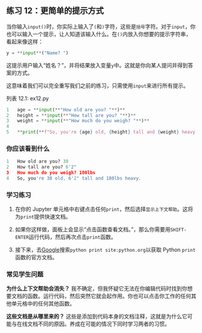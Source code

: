 ## 练习 12：更简单的提示方式

当你输入`input()`时，你实际上输入了`(`和`)`字符，这些是`括号`字符。对于`input`，你也可以输入一个提示，让人知道该输入什么。在`()`内放入你想要的提示字符串，看起来像这样：

```py
y = **input**("Name? ")
```

这提示用户输入“姓名？”，并将结果放入变量`y`中。这就是你向某人提问并得到答案的方式。

这意味着我们可以完全重写我们之前的练习，只需使用`input`来进行所有提示。

列表 12.1: ex12.py

```py
1   age = **input(**"How old are you? "**)**
2   height = **input(**"How tall are you? "**)**
3   weight = **input(**"How much do you weigh? "**)**
4
5   **print(**f"So, you're {age} old, {height} tall and {weight} heavy."**)**
```

### 你应该看到什么

```py
1   How old are you? 38
2   How tall are you? 6'2"
3   How much do you weigh? 180lbs
4   So, you're 38 old, 6'2" tall and 180lbs heavy.
```

### 学习练习

1.  在你的 Jupyter 单元格中右键点击任何`print`，然后选择`显示上下文帮助`。这将为`print`提供快速文档。

2.  如果你这样做，面板上会显示“点击函数查看文档。”，那么你需要用`SHIFT-ENTER`运行代码，然后再次点击`print`函数。

3.  接下来，去[Google](https://google.com)搜索`python print site:python.org`以获取 Python `print`函数的官方文档。

### 常见学生问题

**为什么上下文帮助会消失？** 我不确定，但我怀疑它无法在你编辑代码时找到你想要文档的函数。运行代码，然后突然它就会起作用。你也可以点击你工作的任何其他单元格中的任何其他函数。

**这些文档是从哪里来的？** 这些是添加到代码本身的文档注释，这就是为什么它可能与在线文档不同的原因。养成在可能的情况下同时学习两者的习惯。
